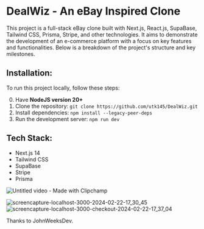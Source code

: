 # DealWiz - An eBay Inspired Clone
This project is a full-stack eBay clone built with Next.js, React.js, SupaBase, Tailwind CSS, Prisma, Stripe, and other technologies. It aims to demonstrate the development of an e-commerce platform with a focus on key features and functionalities. Below is a breakdown of the project's structure and key milestones.


## Installation:
To run this project locally, follow these steps:

0. Have **NodeJS version 20+**
1. Clone the repository: `git clone https://github.com/utk145/DealWiz.git`
2. Install dependencies: `npm install --legacy-peer-deps `
3. Run the development server: `npm run dev`


## Tech Stack:
- Next.js 14
- Tailwind CSS
- SupaBase
- Stripe
- Prisma


![Untitled video - Made with Clipchamp](https://github.com/utk145/DealWiz/assets/122993091/3a0f8ce6-e558-4a3e-96c2-98080d3a33c7)

![screencapture-localhost-3000-2024-02-22-17_30_45](https://github.com/utk145/DealWiz/assets/122993091/cdf1ccb4-b4e2-4968-93cb-65485e61f1f2)
![screencapture-localhost-3000-checkout-2024-02-22-17_37_04](https://github.com/utk145/DealWiz/assets/122993091/5e54b6ef-c964-4c44-984f-18716dbe5e57)



Thanks to JohnWeeksDev.
